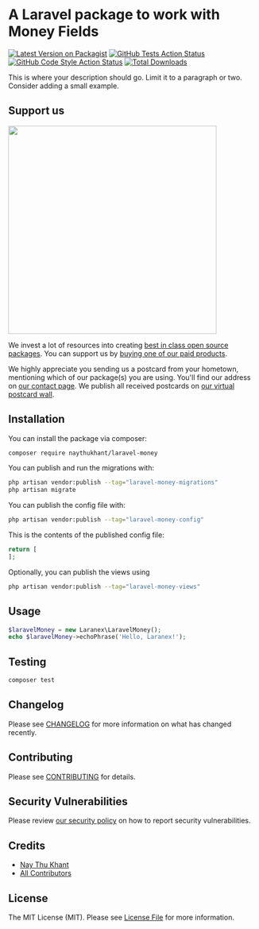 # A Laravel package to work with Money Fields

[![Latest Version on Packagist](https://img.shields.io/packagist/v/naythukhant/laravel-money.svg?style=flat-square)](https://packagist.org/packages/naythukhant/laravel-money)
[![GitHub Tests Action Status](https://img.shields.io/github/actions/workflow/status/naythukhant/laravel-money/run-tests.yml?branch=main&label=tests&style=flat-square)](https://github.com/naythukhant/laravel-money/actions?query=workflow%3Arun-tests+branch%3Amain)
[![GitHub Code Style Action Status](https://img.shields.io/github/actions/workflow/status/naythukhant/laravel-money/fix-php-code-style-issues.yml?branch=main&label=code%20style&style=flat-square)](https://github.com/naythukhant/laravel-money/actions?query=workflow%3A"Fix+PHP+code+style+issues"+branch%3Amain)
[![Total Downloads](https://img.shields.io/packagist/dt/naythukhant/laravel-money.svg?style=flat-square)](https://packagist.org/packages/naythukhant/laravel-money)

This is where your description should go. Limit it to a paragraph or two. Consider adding a small example.

## Support us

[<img src="https://github-ads.s3.eu-central-1.amazonaws.com/laravel-money.jpg?t=1" width="419px" />](https://spatie.be/github-ad-click/laravel-money)

We invest a lot of resources into creating [best in class open source packages](https://spatie.be/open-source). You can support us by [buying one of our paid products](https://spatie.be/open-source/support-us).

We highly appreciate you sending us a postcard from your hometown, mentioning which of our package(s) you are using. You'll find our address on [our contact page](https://spatie.be/about-us). We publish all received postcards on [our virtual postcard wall](https://spatie.be/open-source/postcards).

## Installation

You can install the package via composer:

```bash
composer require naythukhant/laravel-money
```

You can publish and run the migrations with:

```bash
php artisan vendor:publish --tag="laravel-money-migrations"
php artisan migrate
```

You can publish the config file with:

```bash
php artisan vendor:publish --tag="laravel-money-config"
```

This is the contents of the published config file:

```php
return [
];
```

Optionally, you can publish the views using

```bash
php artisan vendor:publish --tag="laravel-money-views"
```

## Usage

```php
$laravelMoney = new Laranex\LaravelMoney();
echo $laravelMoney->echoPhrase('Hello, Laranex!');
```

## Testing

```bash
composer test
```

## Changelog

Please see [CHANGELOG](CHANGELOG.md) for more information on what has changed recently.

## Contributing

Please see [CONTRIBUTING](CONTRIBUTING.md) for details.

## Security Vulnerabilities

Please review [our security policy](../../security/policy) on how to report security vulnerabilities.

## Credits

- [Nay Thu Khant](https://github.com/naythukhant)
- [All Contributors](../../contributors)

## License

The MIT License (MIT). Please see [License File](LICENSE.md) for more information.
